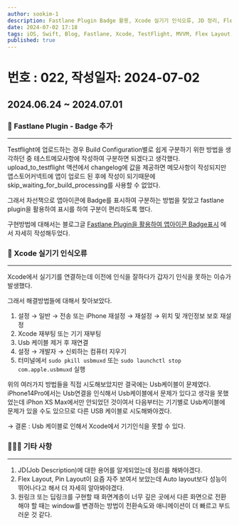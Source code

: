 ```yaml
---
author: sookim-1
description: Fastlane Plugin Badge 활용, Xcode 실기기 인식오류, JD 정리, Flex Layout & Pin Layout 라이브러리, 서비스 메인 로직 ViewModel, 딥링크 활용시 Tip
date: 2024-07-02 17:18
tags: iOS, Swift, Blog, Fastlane, Xcode, TestFlight, MVVM, Flex Layout, Pin Layout, DeepLink
published: true
---
```

# 번호 : 022, 작성일자: 2024-07-02
## 2024.06.24 ~ 2024.07.01
### 🚀 Fastlane Plugin - Badge 추가
---

Testflight에 업로드하는 경우 Build Configuration별로 쉽게 구분하기 위한 방법을 생각하던 중 테스트메모사항에 작성하여 구분하면 되겠다고 생각했다.
upload_to_testflight 액션에서 changelog에 값을 제공하면 메모사항이 작성되지만 앱스토어커넥트에 앱이 업로드 된 후에 작성이 되기때문에 skip_waiting_for_build_processing를 사용할 수 없었다.

그래서 차선책으로 앱아이콘에 Badge를 표시하여 구분하는 방법을 찾았고 fastlane plugin을 활용하여 표시를 하여 구분이 편리하도록 했다.

구현방법에 대해서는 블로그글 [Fastlane Plugin을 활용하여 앱아이콘 Badge표시](https://sookim-1.tistory.com/entry/iOS-Fastlane-Plugin%EC%9D%84-%ED%99%9C%EC%9A%A9%ED%95%98%EC%97%AC-%EC%95%B1%EC%95%84%EC%9D%B4%EC%BD%98-Badge-%ED%91%9C%EC%8B%9C) 에서 자세히 작성해두었다.


### 🚨 Xcode 실기기 인식오류
---

Xcode에서 실기기를 연결하는데 이전에 인식을 잘하다가 갑자기 인식을 못하는 이슈가 발생했다.

그래서 해결방법들에 대해서 찾아보았다. 

1. 설정 → 일반 → 전송 또는 iPhone 재설정 → 재설정 → 위치 및 개인정보 보호 재설정
2. Xcode 재부팅 또는 기기 재부팅
3. Usb 케이블 제거 후 재연결
4. 설정 → 개발자 → 신뢰하는 컴퓨터 지우기
5. 터미널에서 `sudo pkill usbmuxd` 또는 `sudo launchctl stop com.apple.usbmuxd` 실행

위의 여러가지 방법들을 직접 시도해보았지만 결국에는 Usb케이블이 문제였다. iPhone14Pro에서는 Usb연결을 인식해서 Usb케이블에서 문제가 있다고 생각을 못했었는데 iPhon XS Max에서만 안되었던 것이여서 다음부터는 기기별로 Usb케이블에 문제가 있을 수도 있으므로 다른 USB 케이블로 시도해봐야겠다.

→ 결론 : Usb 케이블로 인해서 Xcode에서 기기인식을 못할 수 있다.


### 🙋🏻‍♂️ 기타 사항
---

1. JD(Job Description)에 대한 용어를 알게되었는데 정리를 해봐야겠다.
2. Flex Layout, Pin Layout이 요즘 자주 보여서 보았는데 Auto layout보다 성능이 뛰어나다고 해서 더 자세히 알아봐야겠다.
3. 원링크 또는 딥링크를 구현할 때 화면계층이 너무 깊은 곳에서 다른 화면으로 전환해야 할 때는 window를 변경하는 방법이 전환속도와 애니메이션이 더 빠르고 부드러운 것 같다.
